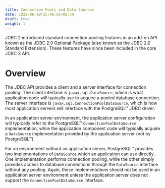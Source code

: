 ```yaml
---
title: Connection Pools and Data Sources
date: 2022-06-19T22:46:55+05:30
draft: true
weight: 1
---
```


JDBC 2 introduced standard connection pooling features in an add-on API known as
the JDBC 2.0 Optional Package (also known as the JDBC 2.0 Standard Extension).
These features have since been included in the core JDBC 3 API.

<a name="ds-intro"></a>
# Overview

The JDBC API provides a client and a server interface for connection pooling.
The client interface is `javax.sql.DataSource`, which is what application code
will typically use to acquire a pooled database connection. The server interface
is `javax.sql.ConnectionPoolDataSource`, which is how most application servers
will interface with the PostgreSQL™ JDBC driver.

In an application server environment, the application server configuration will
typically refer to the PostgreSQL™ `ConnectionPoolDataSource` implementation,
while the application component code will typically acquire a `DataSource`
implementation provided by the application server (not by PostgreSQL™).

For an environment without an application server, PostgreSQL™ provides two
implementations of `DataSource` which an application can use directly. One
implementation performs connection pooling, while the other simply provides
access to database connections through the `DataSource` interface without any
pooling. Again, these implementations should not be used in an application server
environment unless the application server does not support the `ConnectionPoolDataSource`
interface.
